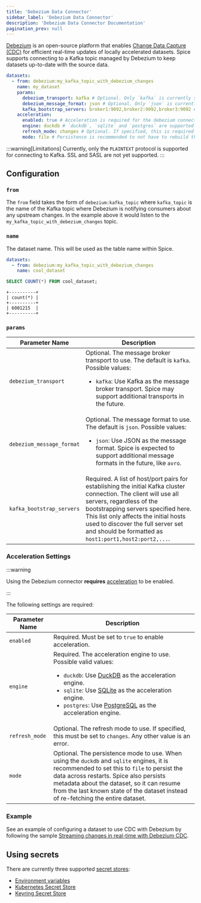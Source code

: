 ```yaml
---
title: 'Debezium Data Connector'
sidebar_label: 'Debezium Data Connector'
description: 'Debezium Data Connector Documentation'
pagination_prev: null
---
```


[Debezium](https://debezium.io/) is an open-source platform that enables [Change Data Capture (CDC)](/features/cdc/index.md) for efficient real-time updates of locally accelerated datasets. Spice supports connecting to a Kafka topic managed by Debezium to keep datasets up-to-date with the source data.

```yaml
datasets:
  - from: debezium:my_kafka_topic_with_debezium_changes
    name: my_dataset
    params:
      debezium_transport: kafka # Optional. Only `kafka` is currently supported.
      debezium_message_format: json # Optional. Only `json` is currently supported.
      kafka_bootstrap_servers: broker1:9092,broker2:9092,broker3:9092 # Required. A comma separated list of Kafka broker servers.
    acceleration:
      enabled: true # Acceleration is required for the debezium connector.
      engine: duckdb # `duckdb`, `sqlite` and `postgres` are supported acceleration engines for Debezium.
      refresh_mode: changes # Optional. If specified, this is required to be set to `changes` - any other value is an error.
      mode: file # Persistence is recommended to not have to rebuild the table each time Spice starts.
```

:::warning[Limitations]
Currently, only the `PLAINTEXT` protocol is supported for connecting to Kafka. SSL and SASL are not yet supported.
:::

## Configuration

### `from`

The `from` field takes the form of `debezium:kafka_topic` where `kafka_topic` is the name of the Kafka topic where Debezium is notifying consumers about any upstream changes. In the example above it would listen to the `my_kafka_topic_with_debezium_changes` topic.

### `name`

The dataset name. This will be used as the table name within Spice.

```yaml
datasets:
  - from: debezium:my_kafka_topic_with_debezium_changes
    name: cool_dataset
```

```sql
SELECT COUNT(*) FROM cool_dataset;
```

```shell
+----------+
| count(*) |
+----------+
| 6001215  |
+----------+
```

### `params`

| Parameter Name            | Description                                                                                                                                                                                                                                                                                                                 |
| ------------------------- | --------------------------------------------------------------------------------------------------------------------------------------------------------------------------------------------------------------------------------------------------------------------------------------------------------------------------- |
| `debezium_transport`      | Optional. The message broker transport to use. The default is `kafka`. Possible values:<br /> <ul><li>`kafka`: Use Kafka as the message broker transport. Spice may support additional transports in the future.</li></ul>                                                                                                        |
| `debezium_message_format` | Optional. The message format to use. The default is `json`. Possible values: <ul><li>`json`: Use JSON as the message format. Spice is expected to support additional message formats in the future, like `avro`.</li></ul>                                                                                                  |
| `kafka_bootstrap_servers` | Required. A list of host/port pairs for establishing the initial Kafka cluster connection. The client will use all servers, regardless of the bootstrapping servers specified here. This list only affects the initial hosts used to discover the full server set and should be formatted as `host1:port1,host2:port2,...`. |

### Acceleration Settings

:::warning

Using the Debezium connector **requires** [acceleration](/components/data-accelerators/index.md) to be enabled.

:::

The following settings are required:

| Parameter Name | Description                                                                                                                                                                                                                                                                                                                                                                                          |
| -------------- | ---------------------------------------------------------------------------------------------------------------------------------------------------------------------------------------------------------------------------------------------------------------------------------------------------------------------------------------------------------------------------------------------------- |
| `enabled`      | Required. Must be set to `true` to enable acceleration.                                                                                                                                                                                                                                                                                                                                              |
| `engine`       | Required. The acceleration engine to use. Possible valid values: <ul><li>`duckdb`: Use [DuckDB](/components/data-accelerators/duckdb.md) as the acceleration engine.</li><li>`sqlite`: Use [SQLite](/components/data-accelerators/sqlite.md) as the acceleration engine.</li><li>`postgres`: Use [PostgreSQL](/components/data-accelerators/postgres/index.md) as the acceleration engine.</li></ul> |
| `refresh_mode` | Optional. The refresh mode to use. If specified, this must be set to `changes`. Any other value is an error.                                                                                                                                                                                                                                                                                         |
| `mode`         | Optional. The persistence mode to use. When using the `duckdb` and `sqlite` engines, it is recommended to set this to `file` to persist the data across restarts. Spice also persists metadata about the dataset, so it can resume from the last known state of the dataset instead of re-fetching the entire dataset.                                                                               |

### Example

See an example of configuring a dataset to use CDC with Debezium by following the sample [Streaming changes in real-time with Debezium CDC](https://github.com/spiceai/samples/tree/trunk/cdc-debezium).

## Using secrets

There are currently three supported [secret stores](/components/secret-stores/index.md):

* [Environment variables](/components/secret-stores/env)
* [Kubernetes Secret Store](/components/secret-stores/kubernetes)
* [Keyring Secret Store](/components/secret-stores/keyring)
